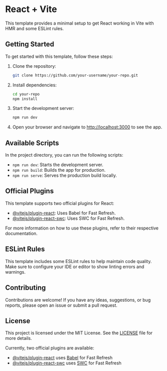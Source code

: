 # React + Vite

This template provides a minimal setup to get React working in Vite with HMR and some ESLint rules.

## Getting Started

To get started with this template, follow these steps:

1. Clone the repository:

    ```bash
    git clone https://github.com/your-username/your-repo.git
    ```

2. Install dependencies:

    ```bash
    cd your-repo
    npm install
    ```

3. Start the development server:

    ```bash
    npm run dev
    ```

4. Open your browser and navigate to [http://localhost:3000](http://localhost:3000) to see the app.

## Available Scripts

In the project directory, you can run the following scripts:

- `npm run dev`: Starts the development server.
- `npm run build`: Builds the app for production.
- `npm run serve`: Serves the production build locally.

## Official Plugins

This template supports two official plugins for React:

- [@vitejs/plugin-react](https://github.com/vitejs/vite-plugin-react/blob/main/packages/plugin-react/README.md): Uses Babel for Fast Refresh.
- [@vitejs/plugin-react-swc](https://github.com/vitejs/vite-plugin-react-swc): Uses SWC for Fast Refresh.

For more information on how to use these plugins, refer to their respective documentation.

## ESLint Rules

This template includes some ESLint rules to help maintain code quality. Make sure to configure your IDE or editor to show linting errors and warnings.

## Contributing

Contributions are welcome! If you have any ideas, suggestions, or bug reports, please open an issue or submit a pull request.

## License

This project is licensed under the MIT License. See the [LICENSE](LICENSE) file for more details.


Currently, two official plugins are available:

- [@vitejs/plugin-react](https://github.com/vitejs/vite-plugin-react/blob/main/packages/plugin-react/README.md) uses [Babel](https://babeljs.io/) for Fast Refresh
- [@vitejs/plugin-react-swc](https://github.com/vitejs/vite-plugin-react-swc) uses [SWC](https://swc.rs/) for Fast Refresh
